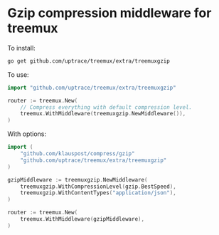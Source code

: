 # Gzip compression middleware for treemux

To install:

```bash
go get github.com/uptrace/treemux/extra/treemuxgzip
```

To use:

```go
import "github.com/uptrace/treemux/extra/treemuxgzip"

router := treemux.New(
    // Compress everything with default compression level.
    treemux.WithMiddleware(treemuxgzip.NewMiddleware()),
)
```

With options:

```go
import (
    "github.com/klauspost/compress/gzip"
    "github.com/uptrace/treemux/extra/treemuxgzip"
)

gzipMiddleware := treemuxgzip.NewMiddleware(
    treemuxgzip.WithCompressionLevel(gzip.BestSpeed),
    treemuxgzip.WithContentTypes("application/json"),
)

router := treemux.New(
    treemux.WithMiddleware(gzipMiddleware),
)
```
